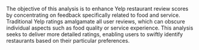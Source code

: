 The objective of this analysis is to enhance Yelp restaurant review scores by concentrating on feedback specifically related to food and service. Traditional Yelp ratings amalgamate all user reviews, which can obscure individual aspects such as food quality or service experience. This analysis seeks to deliver more detailed ratings, enabling users to swiftly identify restaurants based on their particular preferences.
